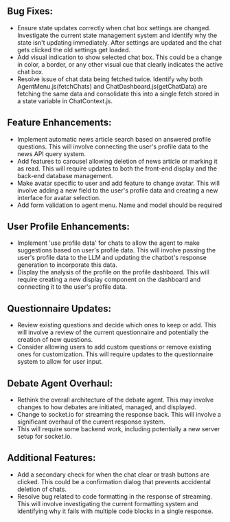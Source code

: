 ## Bug Fixes:
- Ensure state updates correctly when chat box settings are changed. Investigate the current state management system and identify why the state isn't updating immediately. After settings are updated and the chat gets clicked the old settings get loaded.
- Add visual indication to show selected chat box. This could be a change in color, a border, or any other visual cue that clearly indicates the active chat box.
- Resolve issue of chat data being fetched twice. Identify why both AgentMenu.js(fetchChats) and ChatDashboard.js(getChatData) are fetching the same data and consolidate this into a single fetch stored in a state variable in ChatContext.js.

## Feature Enhancements:
- Implement automatic news article search based on answered profile questions. This will involve connecting the user's profile data to the news API query system.
- Add features to carousel allowing deletion of news article or marking it as read. This will require updates to both the front-end display and the back-end database management.
- Make avatar specific to user and add feature to change avatar. This will involve adding a new field to the user's profile data and creating a new interface for avatar selection.
- Add form validation to agent menu. Name and model should be required

## User Profile Enhancements:
- Implement 'use profile data' for chats to allow the agent to make suggestions based on user's profile data. This will involve passing the user's profile data to the LLM and updating the chatbot's response generation to incorporate this data.
- Display the analysis of the profile on the profile dashboard. This will require creating a new display component on the dashboard and connecting it to the user's profile data.

## Questionnaire Updates:
- Review existing questions and decide which ones to keep or add. This will involve a review of the current questionnaire and potentially the creation of new questions.
- Consider allowing users to add custom questions or remove existing ones for customization. This will require updates to the questionnaire system to allow for user input.

## Debate Agent Overhaul:
- Rethink the overall architecture of the debate agent. This may involve changes to how debates are initiated, managed, and displayed.
- Change to socket.io for streaming the response back. This will involve a significant overhaul of the current response system.
- This will require some backend work, including potentially a new server setup for socket.io.

## Additional Features:
- Add a secondary check for when the chat clear or trash buttons are clicked. This could be a confirmation dialog that prevents accidental deletion of chats.
- Resolve bug related to code formatting in the response of streaming. This will involve investigating the current formatting system and identifying why it fails with multiple code blocks in a single response.
